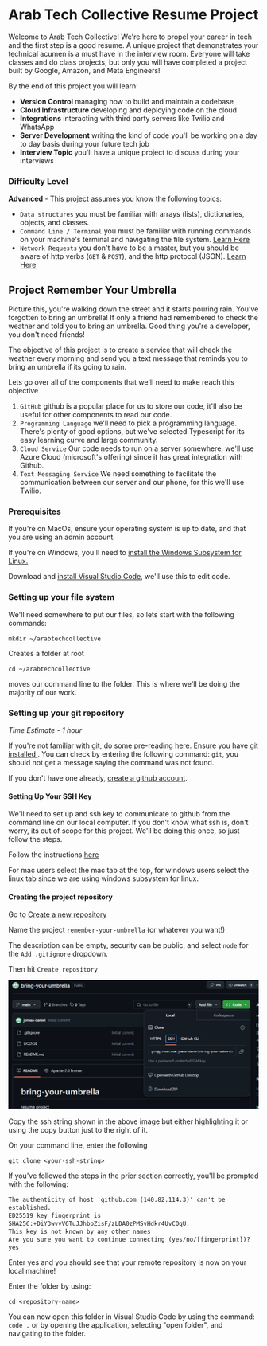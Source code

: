 # Arab Tech Collective Resume Project

Welcome to Arab Tech Collective! We're here to propel your career in tech and the first step is a good resume. A unique project that demonstrates your technical acumen is a must have in the interview room. Everyone will take classes and do class projects, but only you will have completed a project built by Google, Amazon, and Meta Engineers!

By the end of this project you will learn:
- **Version Control** managing how to build and maintain a codebase
- **Cloud Infrastructure** developing and deploying code on the cloud
- **Integrations** interacting with third party servers like Twilio and WhatsApp 
- **Server Development** writing the kind of code you'll be working on a day to day basis during your future tech job
- **Interview Topic** you'll have a unique project to discuss during your interviews

### Difficulty Level
**Advanced** - This project assumes you know the following topics:
- `Data structures` you must be familiar with arrays (lists), dictionaries, objects, and classes.
- `Command Line / Terminal` you must be familiar with running commands on your machine's terminal and navigating the file system. [Learn Here](https://www.freecodecamp.org/news/how-to-use-the-cli-beginner-guide/)
- `Network Requests` you don't have to be a master, but you should be aware of http verbs (`GET` & `POST`), and the http protocol (JSON). [Learn Here](https://www.freecodecamp.org/news/http-and-everything-you-need-to-know-about-it/)
## Project Remember Your Umbrella
Picture this, you're walking down the street and it starts pouring rain. You've forgotten to bring an umbrella! If only a friend had remembered to check the weather and told you to bring an umbrella. Good thing you're a developer, you don't need friends! 

The objective of this project is to create a service that will check the weather every morning and send you a text message that reminds you to bring an umbrella if its going to rain. 

Lets go over all of the components that we'll need to make reach this objective

1. `GitHub` github is a popular place for us to store our code, it'll also be useful for other components to read our code. 
2. `Programming Language` we'll need to pick a programming language. There's plenty of good options, but we've selected Typescript for its easy learning curve and large community.
3. `Cloud Service` Our code needs to run on a server somewhere, we'll use Azure Cloud (microsoft's offering) since it has great integration with Github.
4. `Text Messaging Service` We need something to facilitate the communication between our server and our phone, for this we'll use Twilio.

### Prerequisites

If you're on MacOs, ensure your operating system is up to date, and that you are using an admin account.

If you're on Windows, you'll need to [install the Windows Subsystem for Linux.](https://learn.microsoft.com/en-us/windows/wsl/install)

Download and [install Visual Studio Code](https://code.visualstudio.com/download), we'll use this to edit code. 

### Setting up your file system

We'll need somewhere to put our files, so lets start with the following commands:

```
mkdir ~/arabtechcollective
```
Creates a folder at root
```
cd ~/arabtechcollective
```
moves our command line to the folder. This is where we'll be doing the majority of our work. 

### Setting up your git repository
*Time Estimate - 1 hour*

If you're not familiar with git, do some pre-reading [here](https://docs.github.com/en/get-started/using-git/about-git). Ensure you have [git installed ](https://git-scm.com/book/en/v2/Getting-Started-Installing-Git). You can check by entering the following command: `git`, you should not get a message saying the command was not found. 

If you don't have one already, [create a github account](https://github.com/).

#### Setting Up Your SSH Key
We'll need to set up and ssh key to communicate to github from the command line on our local computer. If you don't know what ssh is, don't worry, its out of scope for this project. We'll be doing this once, so just follow the steps.

Follow the instructions [here](https://docs.github.com/en/authentication/connecting-to-github-with-ssh/generating-a-new-ssh-key-and-adding-it-to-the-ssh-agent?platform=mac)

For mac users select the mac tab at the top, for windows users select the linux tab since we are using windows subsystem for linux.

#### Creating the project repository

Go to [Create a new repository](https://github.com/new)

Name the project `remember-your-umbrella` (or whatever you want!)

The description can be empty, security can be public, and select `node` for the `Add .gitignore` dropdown.

Then hit `Create repository`

![github-repository-new](image.png)

Copy the ssh string shown in the above image but either highlighting it or using the copy button just to the right of it. 

On your command line, enter the following

```
git clone <your-ssh-string>
```

If you've followed the steps in the prior section correctly, you'll be prompted with the following: 
```
The authenticity of host 'github.com (140.82.114.3)' can't be established.
ED25519 key fingerprint is SHA256:+DiY3wvvV6TuJJhbpZisF/zLDA0zPMSvHdkr4UvCOqU.
This key is not known by any other names
Are you sure you want to continue connecting (yes/no/[fingerprint])? yes
```

Enter yes and you should see that your remote repository is now on your local machine!

Enter the folder by using:
```
cd <repository-name>
```

You can now open this folder in Visual Studio Code by using the command: `code .` or by opening the application, selecting "open folder", and navigating to the folder. 

